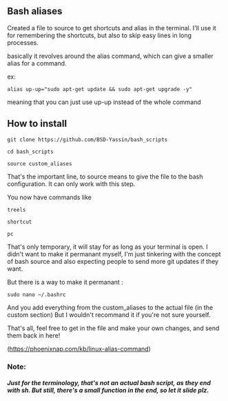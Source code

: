 ## Bash aliases

Created a file to source to get shortcuts and alias in the terminal. 
I'll use it for remembering the shortcuts, but also to skip easy lines in long processes. 

basically it revolves around the alias command, which can give a smaller alias for a command. 

ex:

```
alias up-up="sudo apt-get update && sudo apt-get upgrade -y"
```

meaning that you can just use up-up instead of the whole command

## How to install

``` 
git clone https://github.com/BSD-Yassin/bash_scripts 
```

```
cd bash_scripts
```

```
source custom_aliases
```

That's the important line, to source means to give the file to the bash configuration. It can only work with this step.

You now have commands like 

```
treels 
```

```
shortcut
 ```

```
pc 
```

That's only temporary, it will stay for as long as your terminal is open. I didn't want to make it permanant myself, I'm just tinkering with the concept of bash source and also expecting people to send more git updates if they want. 

But there is a way to make it permanant : 

```
sudo nano ~/.bashrc 
```

And you add everything from the custom_aliases to the actual file (in the custom section)
But I wouldn't recommand it if you're not sure yourself.

That's all, feel free to get in the file and make your own changes, and send them back in here! 

(https://phoenixnap.com/kb/linux-alias-command)

### Note: 
##### Just for the terminology, that's not an actual bash script, as they end with sh. But still, there's a small function in the end, so let it slide plz.